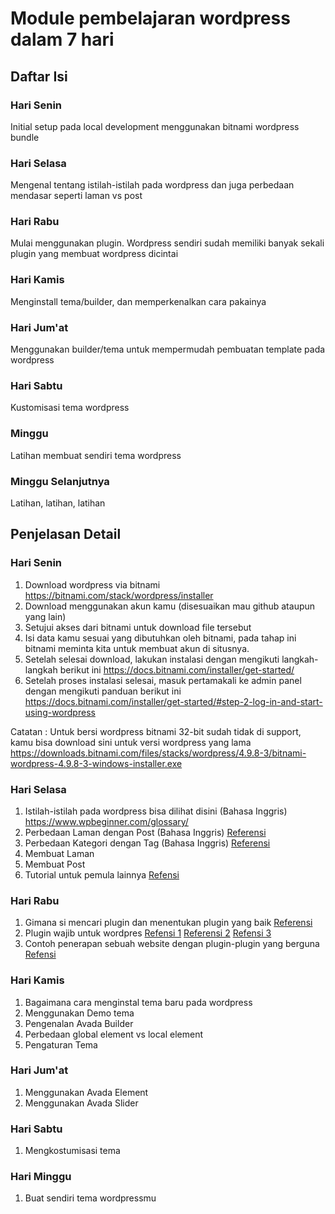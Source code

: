 # Module pembelajaran wordpress dalam 7 hari
## Daftar Isi
### Hari Senin
Initial setup pada local development menggunakan bitnami wordpress bundle
### Hari Selasa
Mengenal tentang istilah-istilah pada wordpress dan juga perbedaan mendasar seperti laman vs post
### Hari Rabu
Mulai menggunakan plugin. Wordpress sendiri sudah memiliki banyak sekali plugin yang membuat wordpress dicintai
### Hari Kamis
Menginstall tema/builder, dan memperkenalkan cara pakainya
### Hari Jum'at
Menggunakan builder/tema untuk mempermudah pembuatan template pada wordpress
### Hari Sabtu
Kustomisasi tema wordpress
### Minggu
Latihan membuat sendiri tema wordpress
### Minggu Selanjutnya
Latihan, latihan, latihan


## Penjelasan Detail
### Hari Senin
1. Download wordpress via bitnami https://bitnami.com/stack/wordpress/installer
2. Download menggunakan akun kamu (disesuaikan mau github ataupun yang lain)
3. Setujui akses dari bitnami untuk download file tersebut
4. Isi data kamu sesuai yang dibutuhkan oleh bitnami, pada tahap ini bitnami meminta kita untuk membuat akun di situsnya.
5. Setelah selesai download, lakukan instalasi dengan mengikuti langkah-langkah berikut ini https://docs.bitnami.com/installer/get-started/
6. Setelah proses instalasi selesai, masuk pertamakali ke admin panel dengan mengikuti panduan berikut ini https://docs.bitnami.com/installer/get-started/#step-2-log-in-and-start-using-wordpress

Catatan : Untuk bersi wordpress bitnami 32-bit sudah tidak di support, kamu bisa download sini untuk versi wordpress yang lama https://downloads.bitnami.com/files/stacks/wordpress/4.9.8-3/bitnami-wordpress-4.9.8-3-windows-installer.exe

### Hari Selasa
1. Istilah-istilah pada wordpress bisa dilihat disini (Bahasa Inggris) https://www.wpbeginner.com/glossary/
2. Perbedaan Laman dengan Post (Bahasa Inggris) [Referensi](https://www.wpbeginner.com/beginners-guide/what-is-the-difference-between-posts-vs-pages-in-wordpress/)
3. Perbedaan Kategori dengan Tag (Bahasa Inggris) [Referensi](https://www.wpbeginner.com/beginners-guide/categories-vs-tags-seo-best-practices-which-one-is-better/)
4. Membuat Laman
5. Membuat Post
6. Tutorial untuk pemula lainnya [Refensi](https://www.wpbeginner.com/category/beginners-guide/)

### Hari Rabu
1. Gimana si mencari plugin dan menentukan plugin yang baik [Referensi](https://www.wpbeginner.com/beginners-guide/how-to-choose-the-best-wordpress-plugin/)
2. Plugin wajib untuk wordpres [Refensi 1](https://www.wpbeginner.com/plugins/keep-your-wordpress-content-safe-with-backupbuddy/) [Referensi 2](https://www.wpbeginner.com/plugins/how-to-install-and-setup-wordpress-seo-plugin-by-yoast/) [Refensi 3](https://wordpress.org/plugins/wpforms-lite/)
3. Contoh penerapan sebuah website dengan plugin-plugin yang berguna [Refensi](https://www.wpbeginner.com/blueprint/)

### Hari Kamis
1. Bagaimana cara menginstal tema baru pada wordpress
2. Menggunakan Demo tema
3. Pengenalan Avada Builder
4. Perbedaan global element vs local element
5. Pengaturan Tema

### Hari Jum'at
1. Menggunakan Avada Element
2. Menggunakan Avada Slider

### Hari Sabtu
1. Mengkostumisasi tema

### Hari Minggu
1. Buat sendiri tema wordpressmu
